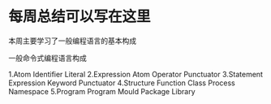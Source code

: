 # 每周总结可以写在这里

本周主要学习了一般编程语言的基本构成

一般命令式编程语言构成

1.Atom
	Identifier
	Literal
2.Expression
	Atom
	Operator
	Punctuator
3.Statement
	Expression
	Keyword
	Punctuator
4.Structure
	Function
	Class
	Process
	Namespace
5.Program
	Program
	Mould
	Package
	Library